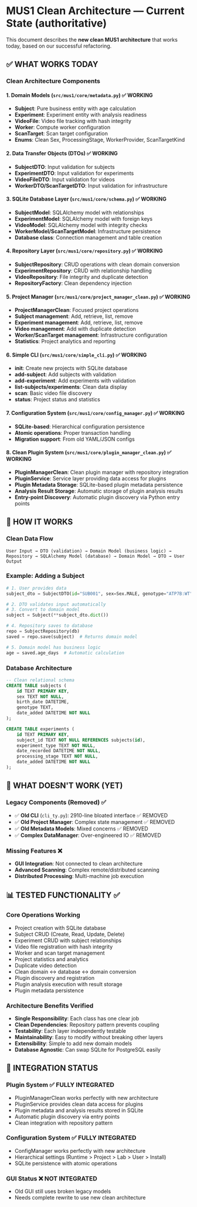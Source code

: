 # MUS1 Clean Architecture — Current State (authoritative)

This document describes the **new clean MUS1 architecture** that works today, based on our successful refactoring.

## ✅ WHAT WORKS TODAY

### Clean Architecture Components

#### 1. Domain Models (`src/mus1/core/metadata.py`) ✅ WORKING
- **Subject**: Pure business entity with age calculation
- **Experiment**: Experiment entity with analysis readiness
- **VideoFile**: Video file tracking with hash integrity
- **Worker**: Compute worker configuration
- **ScanTarget**: Scan target configuration
- **Enums**: Clean Sex, ProcessingStage, WorkerProvider, ScanTargetKind

#### 2. Data Transfer Objects (DTOs) ✅ WORKING
- **SubjectDTO**: Input validation for subjects
- **ExperimentDTO**: Input validation for experiments
- **VideoFileDTO**: Input validation for videos
- **WorkerDTO/ScanTargetDTO**: Input validation for infrastructure

#### 3. SQLite Database Layer (`src/mus1/core/schema.py`) ✅ WORKING
- **SubjectModel**: SQLAlchemy model with relationships
- **ExperimentModel**: SQLAlchemy model with foreign keys
- **VideoModel**: SQLAlchemy model with integrity checks
- **WorkerModel/ScanTargetModel**: Infrastructure persistence
- **Database class**: Connection management and table creation

#### 4. Repository Layer (`src/mus1/core/repository.py`) ✅ WORKING
- **SubjectRepository**: CRUD operations with clean domain conversion
- **ExperimentRepository**: CRUD with relationship handling
- **VideoRepository**: File integrity and duplicate detection
- **RepositoryFactory**: Clean dependency injection

#### 5. Project Manager (`src/mus1/core/project_manager_clean.py`) ✅ WORKING
- **ProjectManagerClean**: Focused project operations
- **Subject management**: Add, retrieve, list, remove
- **Experiment management**: Add, retrieve, list, remove
- **Video management**: Add with duplicate detection
- **Worker/ScanTarget management**: Infrastructure configuration
- **Statistics**: Project analytics and reporting

#### 6. Simple CLI (`src/mus1/core/simple_cli.py`) ✅ WORKING
- **init**: Create new projects with SQLite database
- **add-subject**: Add subjects with validation
- **add-experiment**: Add experiments with validation
- **list-subjects/experiments**: Clean data display
- **scan**: Basic video file discovery
- **status**: Project status and statistics

#### 7. Configuration System (`src/mus1/core/config_manager.py`) ✅ WORKING
- **SQLite-based**: Hierarchical configuration persistence
- **Atomic operations**: Proper transaction handling
- **Migration support**: From old YAML/JSON configs

#### 8. Clean Plugin System (`src/mus1/core/plugin_manager_clean.py`) ✅ WORKING
- **PluginManagerClean**: Clean plugin manager with repository integration
- **PluginService**: Service layer providing data access for plugins
- **Plugin Metadata Storage**: SQLite-based plugin metadata persistence
- **Analysis Result Storage**: Automatic storage of plugin analysis results
- **Entry-point Discovery**: Automatic plugin discovery via Python entry points
  
## 🎯 HOW IT WORKS

### Clean Data Flow
```
User Input → DTO (validation) → Domain Model (business logic) →
Repository → SQLAlchemy Model (database) → Domain Model → DTO → User Output
```

### Example: Adding a Subject
```python
# 1. User provides data
subject_dto = SubjectDTO(id="SUB001", sex=Sex.MALE, genotype="ATP7B:WT")

# 2. DTO validates input automatically
# 3. Convert to domain model
subject = Subject(**subject_dto.dict())

# 4. Repository saves to database
repo = SubjectRepository(db)
saved = repo.save(subject)  # Returns domain model

# 5. Domain model has business logic
age = saved.age_days  # Automatic calculation
```

### Database Architecture
```sql
-- Clean relational schema
CREATE TABLE subjects (
    id TEXT PRIMARY KEY,
    sex TEXT NOT NULL,
    birth_date DATETIME,
    genotype TEXT,
    date_added DATETIME NOT NULL
);

CREATE TABLE experiments (
    id TEXT PRIMARY KEY,
    subject_id TEXT NOT NULL REFERENCES subjects(id),
    experiment_type TEXT NOT NULL,
    date_recorded DATETIME NOT NULL,
    processing_stage TEXT NOT NULL,
    date_added DATETIME NOT NULL
);
```

## 🚫 WHAT DOESN'T WORK (YET)

### Legacy Components (Removed) ✅
- ✅ **Old CLI** (`cli_ty.py`): 2910-line bloated interface ✅ REMOVED
- ✅ **Old Project Manager**: Complex state management ✅ REMOVED
- ✅ **Old Metadata Models**: Mixed concerns ✅ REMOVED
- ✅ **Complex DataManager**: Over-engineered IO ✅ REMOVED

### Missing Features ❌
- **GUI Integration**: Not connected to clean architecture
- **Advanced Scanning**: Complex remote/distributed scanning
- **Distributed Processing**: Multi-machine job execution

## 📊 TESTED FUNCTIONALITY ✅

### Core Operations Working
- Project creation with SQLite database
- Subject CRUD (Create, Read, Update, Delete)
- Experiment CRUD with subject relationships
- Video file registration with hash integrity
- Worker and scan target management
- Project statistics and analytics
- Duplicate video detection
- Clean domain ↔ database ↔ domain conversion
- Plugin discovery and registration
- Plugin analysis execution with result storage
- Plugin metadata persistence

### Architecture Benefits Verified
- **Single Responsibility**: Each class has one clear job
- **Clean Dependencies**: Repository pattern prevents coupling
- **Testability**: Each layer independently testable
- **Maintainability**: Easy to modify without breaking other layers
- **Extensibility**: Simple to add new domain models
- **Database Agnostic**: Can swap SQLite for PostgreSQL easily

## 🔧 INTEGRATION STATUS

### Plugin System ✅ FULLY INTEGRATED
- PluginManagerClean works perfectly with new architecture
- PluginService provides clean data access for plugins
- Plugin metadata and analysis results stored in SQLite
- Automatic plugin discovery via entry points
- Clean integration with repository pattern

### Configuration System ✅ FULLY INTEGRATED
- ConfigManager works perfectly with new architecture
- Hierarchical settings (Runtime > Project > Lab > User > Install)
- SQLite persistence with atomic operations

### GUI Status ❌ NOT INTEGRATED
- Old GUI still uses broken legacy models
- Needs complete rewrite to use new clean architecture

